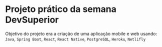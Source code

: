 # Projeto prático da semana DevSuperior

Objetivo do projeto era a criação de uma aplicação mobile e web usando:
`Java`, `Spring Boot`, `React`, `React Native`, `PostgreSQL`, `Heroku`, `Netlifly`





